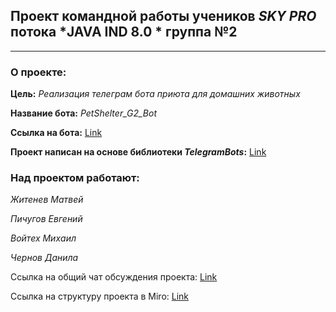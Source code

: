 ## Проект командной работы учеников *SKY PRO* потока *JAVA IND 8.0 * группа №2
___
### О проекте:
**Цель:** *Реализация телеграм бота приюта для домашних животных*

**Название бота:** *PetShelter_G2_Bot*

**Ссылка на бота:** [Link](https://web.telegram.org/k/#@PetShelter_G2_Bot)

**Проект написан на основе библиотеки *TelegramBots*:** [Link](https://github.com/rubenlagus/TelegramBots)


### Над проектом работают:
*Житенев Матвей* 

*Пичугов Евгений*

*Войтех Михаил*

*Чернов Данила*

Ссылка на общий чат обсуждения проекта:
[Link](https://t.me/+26JaW_G91GFhZmEy)

Ссылка на структуру проекта в Miro:
[Link](https://miro.com/welcomeonboard/M1o2R3U3d2o5ZXpwbFNPWXlhVXA5QUlZOTFiQ0MwV2dRdE5INVBRY1VHNllIN0ZJbGc5NFYwc1JaYnE3MkpkQXwzNDU4NzY0NTQ2Mjg3MDQ5ODQ2fDI=?share_link_id=529512680046)
